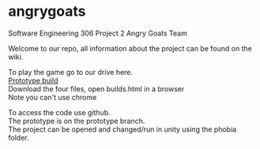 # angrygoats
Software Engineering 306 Project 2 Angry Goats Team

Welcome to our repo, 
all information about the project can be found on the wiki.

To play the game go to our drive here.  
[Prototype build](https://drive.google.com/open?id=0Byzfbk2nNbD1d0UwVnBlWWprVFE)  
Download the four files, open builds.html in a browser  
Note you can't use chrome  

To access the code use github.  
The prototype is on the prototype branch.  
The project can be opened and changed/run in unity using the phobia folder.
